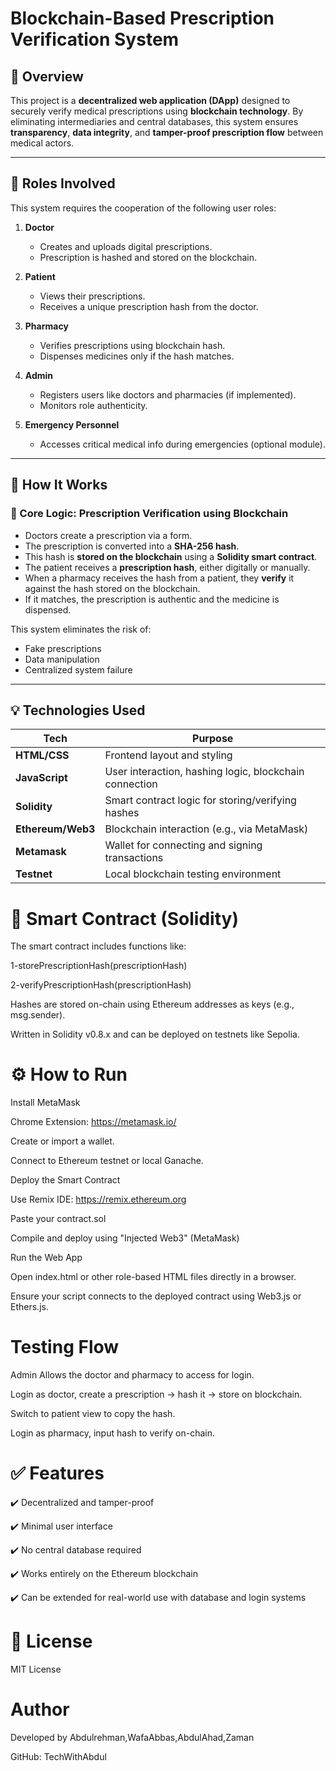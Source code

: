 # Blockchain-Based Prescription Verification System

## 📌 Overview

This project is a **decentralized web application (DApp)** designed to securely verify medical prescriptions using **blockchain technology**. By eliminating intermediaries and central databases, this system ensures **transparency**, **data integrity**, and **tamper-proof prescription flow** between medical actors.

---

## 👥 Roles Involved

This system requires the cooperation of the following user roles:

1. **Doctor**
   - Creates and uploads digital prescriptions.
   - Prescription is hashed and stored on the blockchain.

2. **Patient**
   - Views their prescriptions.
   - Receives a unique prescription hash from the doctor.

3. **Pharmacy**
   - Verifies prescriptions using blockchain hash.
   - Dispenses medicines only if the hash matches.

4. **Admin**
   - Registers users like doctors and pharmacies (if implemented).
   - Monitors role authenticity.

5. **Emergency Personnel**
   - Accesses critical medical info during emergencies (optional module).

---

## 🔐 How It Works

### 🧠 Core Logic: Prescription Verification using Blockchain

- Doctors create a prescription via a form.
- The prescription is converted into a **SHA-256 hash**.
- This hash is **stored on the blockchain** using a **Solidity smart contract**.
- The patient receives a **prescription hash**, either digitally or manually.
- When a pharmacy receives the hash from a patient, they **verify** it against the hash stored on the blockchain.
- If it matches, the prescription is authentic and the medicine is dispensed.

This system eliminates the risk of:
- Fake prescriptions
- Data manipulation
- Centralized system failure

---

## 💡 Technologies Used

| Tech            | Purpose                                  |
|------------------|-------------------------------------------|
| **HTML/CSS**      | Frontend layout and styling              |
| **JavaScript**    | User interaction, hashing logic, blockchain connection |
| **Solidity**      | Smart contract logic for storing/verifying hashes |
| **Ethereum/Web3** | Blockchain interaction (e.g., via MetaMask) |
| **Metamask**      | Wallet for connecting and signing transactions |
| **Testnet**       | Local blockchain testing environment  |


# 🔗 Smart Contract (Solidity)
The smart contract includes functions like:

1-storePrescriptionHash(prescriptionHash)

2-verifyPrescriptionHash(prescriptionHash)

Hashes are stored on-chain using Ethereum addresses as keys (e.g., msg.sender).

Written in Solidity v0.8.x and can be deployed on testnets like Sepolia.

# ⚙️ How to Run 
Install MetaMask

Chrome Extension: https://metamask.io/

Create or import a wallet.

Connect to Ethereum testnet or local Ganache.

Deploy the Smart Contract

Use Remix IDE: https://remix.ethereum.org

Paste your contract.sol

Compile and deploy using "Injected Web3" (MetaMask)

Run the Web App

Open index.html or other role-based HTML files directly in a browser.

Ensure your script connects to the deployed contract using Web3.js or Ethers.js.

# Testing Flow

Admin Allows the doctor and pharmacy to access for login.

Login as doctor, create a prescription → hash it → store on blockchain.

Switch to patient view to copy the hash.

Login as pharmacy, input hash to verify on-chain.

# ✅ Features
✔️ Decentralized and tamper-proof

✔️ Minimal user interface

✔️ No central database required

✔️ Works entirely on the Ethereum blockchain

✔️ Can be extended for real-world use with database and login systems

# 📄 License
MIT License

# Author
Developed by Abdulrehman,WafaAbbas,AbdulAhad,Zaman

GitHub: TechWithAbdul


